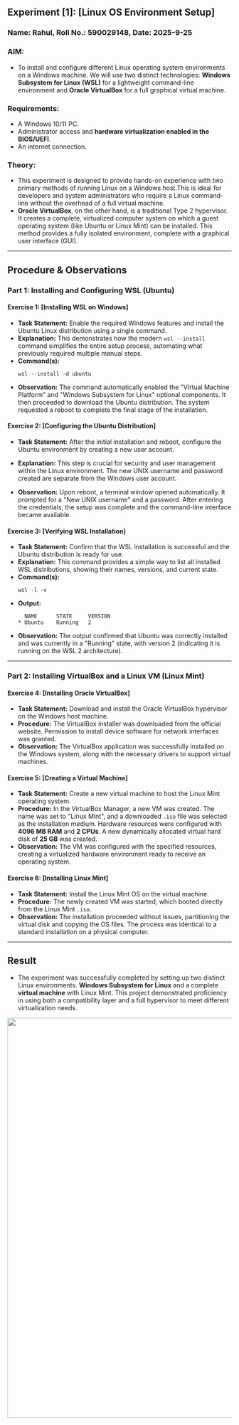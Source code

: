 ## Experiment [1]: [Linux OS Environment Setup]

### Name: Rahul, Roll No.: 590029148, Date: 2025-9-25

### AIM: 
* To install and configure different Linux operating system environments on a Windows machine. We will use two distinct technologies: **Windows Subsystem for Linux (WSL)** for a lightweight command-line environment and **Oracle VirtualBox** for a full graphical virtual machine.

### Requirements:
* A Windows 10/11 PC.
* Administrator access and **hardware virtualization enabled in the BIOS/UEFI**.
* An internet connection.

### Theory: 
* This experiment is designed to provide hands-on experience with two primary methods of running Linux on a Windows host.This is ideal for developers and system administrators who require a Linux command-line without the overhead of a full virtual machine.
* **Oracle VirtualBox**, on the other hand, is a traditional Type 2 hypervisor. It creates a complete, virtualized computer system on which a guest operating system (like Ubuntu or Linux Mint) can be installed. This method provides a fully isolated environment, complete with a graphical user interface (GUI).

---

## Procedure & Observations

### Part 1: Installing and Configuring WSL (Ubuntu)

#### Exercise 1: [Installing WSL on Windows]
* **Task Statement:** Enable the required Windows features and install the Ubuntu Linux distribution using a single command.
* **Explanation:** This demonstrates how the modern `wsl --install` command simplifies the entire setup process, automating what previously required multiple manual steps.
* **Command(s):**
    ```
    wsl --install -d ubuntu
    ```
* **Observation:** The command automatically enabled the "Virtual Machine Platform" and "Windows Subsystem for Linux" optional components. It then proceeded to download the Ubuntu distribution. The system requested a reboot to complete the final stage of the installation.

#### Exercise 2: [Configuring the Ubuntu Distribution]
* **Task Statement:** After the initial installation and reboot, configure the Ubuntu environment by creating a new user account.
* **Explanation:** This step is crucial for security and user management within the Linux environment. The new UNIX username and password created are separate from the Windows user account.

* **Observation:** Upon reboot, a terminal window opened automatically. It prompted for a "New UNIX username" and a password. After entering the credentials, the setup was complete and the command-line interface became available.

#### Exercise 3: [Verifying WSL Installation]
* **Task Statement:** Confirm that the WSL installation is successful and the Ubuntu distribution is ready for use.
* **Explanation:** This command provides a simple way to list all installed WSL distributions, showing their names, versions, and current state.
* **Command(s):**
    ```
    wsl -l -v
    ```
* **Output:**
    ```
      NAME      STATE     VERSION
    * Ubuntu    Running   2
    ```
* **Observation:** The output confirmed that Ubuntu was correctly installed and was currently in a "Running" state, with version 2 (indicating it is running on the WSL 2 architecture).

---

### Part 2: Installing VirtualBox and a Linux VM (Linux Mint)

#### Exercise 4: [Installing Oracle VirtualBox]
* **Task Statement:** Download and install the Oracle VirtualBox hypervisor on the Windows host machine.
* **Procedure:** The VirtualBox installer was downloaded from the official website.  Permission to install device software for network interfaces was granted.
* **Observation:** The VirtualBox application was successfully installed on the Windows system, along with the necessary drivers to support virtual machines.

#### Exercise 5: [Creating a Virtual Machine]
* **Task Statement:** Create a new virtual machine to host the Linux Mint operating system.
* **Procedure:** In the VirtualBox Manager, a new VM was created. The name was set to "Linux Mint", and a downloaded `.iso` file was selected as the installation medium. Hardware resources were configured with **4096 MB RAM** and **2 CPUs**. A new dynamically allocated virtual hard disk of **25 GB** was created.
* **Observation:** The VM was configured with the specified resources, creating a virtualized hardware environment ready to receive an operating system.

#### Exercise 6: [Installing Linux Mint]
* **Task Statement:** Install the Linux Mint OS on the virtual machine.
* **Procedure:** The newly created VM was started, which booted directly from the Linux Mint `.iso`. 
* **Observation:** The installation proceeded without issues, partitioning the virtual disk and copying the OS files. The process was identical to a standard installation on a physical computer.



---

## Result
* The experiment was successfully completed by setting up two distinct Linux environments. **Windows Subsystem for Linux** and a complete **virtual machine** with Linux Mint. This project demonstrated proficiency in using both a compatibility layer and a full hypervisor to meet different virtualization needs.
 <p align="center">
<img align="center" src="img/exper1.png" width="900">
</p>